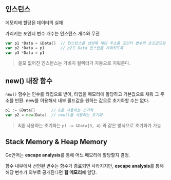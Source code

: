 ## 인스턴스

메모리에 할당된 데이터의 실체

가리키는 포인터 변수 개수는 인스턴스 개수와 무관

```go
var p1 *Data = &Data{}  // 인스턴스를 생성해 해당 주소를 포인터 변수의 초깃값으로 대입
var p2 *Data = p1       // p2도 Data 인스턴를 가리키도록
var p3 *Data = p1
```

> 쓸모 없어진 인스턴스는 가비지 컬렉터가 자동으로 지워준다.

## new() 내장 함수

`new()` 함수는 인수를 타입으로 받아, 타입을 메모리에 할당하고 기본값으로 채워 그 주소를 반환.
new를 이용해서 내부 필드값을 원하는 값으로 초기화할 수는 없다.

```go
p1 := &Data{}       // &를 사용하는 초기화
var p2 = new(Data)  // new()를 사용하는 초기화
```

> &를 사용하는 초기화는 `p1 := &Data{3, 4}` 와 같은 방식으로 초기화가 가능

## Stack Memory & Heap Memory

Go언어는 **escape analysis**를 통해 어느 메모리에 할당할지 결정.

함수 내부에서 선언된 변수는 함수가 종료되면 사라지지만, **escape analysis**를 통해 해당 변수가 외부로 공개된다면 **힙 메모리**에 할당.
